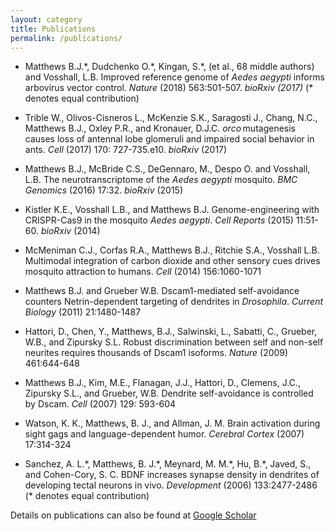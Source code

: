 ```yaml
---
layout: category
title: Publications
permalink: /publications/
---
```


- Matthews B.J.\*, Dudchenko O.\*, Kingan, S.\*, (et al., 68 middle authors) and Vosshall, L.B. Improved reference genome of *Aedes aegypti* informs arbovirus vector control. *Nature* (2018) 563:501-507. *bioRxiv (2017)* (\* denotes equal contribution) 

- Trible W., Olivos-Cisneros L., McKenzie S.K., Saragosti J., Chang, N.C., Matthews B.J., Oxley P.R., and Kronauer, D.J.C. *orco* mutagenesis causes loss of antennal lobe glomeruli and impaired social behavior in ants. *Cell* (2017) 170: 727-735.e10. *bioRxiv* (2017) 
 
- Matthews B.J., McBride C.S., DeGennaro, M., Despo O. and Vosshall, L.B. The neurotranscriptome of the *Aedes aegypti* mosquito. *BMC Genomics* (2016) 17:32. *bioRxiv* (2015) 
 
- Kistler K.E., Vosshall L.B., and Matthews B.J. Genome-engineering with CRISPR-Cas9 in the mosquito *Aedes aegypti*. *Cell Reports* (2015) 11:51-60. *bioRxiv* (2014) 
 
- McMeniman C.J., Corfas R.A., Matthews B.J., Ritchie S.A., Vosshall L.B. Multimodal integration of carbon dioxide and other sensory cues drives mosquito attraction to humans. *Cell* (2014) 156:1060-1071 
 
- Matthews B.J. and Grueber W.B. Dscam1-mediated self-avoidance counters Netrin-dependent targeting of dendrites in *Drosophila*. *Current Biology* (2011) 21:1480-1487 
 
- Hattori, D., Chen, Y., Matthews, B.J., Salwinski, L., Sabatti, C., Grueber, W.B., and Zipursky S.L. Robust discrimination between self and non-self neurites requires thousands of Dscam1 isoforms. *Nature* (2009) 461:644-648 
 
- Matthews B.J., Kim, M.E., Flanagan, J.J., Hattori, D., Clemens, J.C., Zipursky S.L., and Grueber, W.B. Dendrite self-avoidance is controlled by Dscam. *Cell* (2007) 129: 593-604 
 
- Watson, K. K., Matthews, B. J., and Allman, J. M. Brain activation during sight gags and language-dependent humor. *Cerebral Cortex* (2007) 17:314-324 
 
- Sanchez, A. L.\*, Matthews, B. J.\*, Meynard, M. M.\*, Hu, B.\*, Javed, S., and Cohen-Cory, S. C. BDNF increases synapse density in dendrites of developing tectal neurons in vivo. *Development* (2006) 133:2477-2486 (* denotes equal contribution) 

Details on publications can also be found at [Google Scholar](https://scholar.google.com/citations?user=REWvweQAAAAJ)
